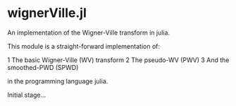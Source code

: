 wignerVille.jl
==============

An implementation of the Wigner-Ville transform in julia. 

This module is a straight-forward implementation of:

1 The basic Wigner-Ville (WV) transform
2 The pseudo-WV (PWV) 
3 And the smoothed-PWD (SPWD)

in the programming language julia.

Initial stage...
